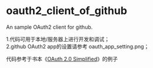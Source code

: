 # oauth2_client_of_github
An sample OAuth2 client for github.

1.代码可用于本地/服务器上进行开发和调试；  
2.github OAuth2 app的设置请参考 oauth_app_setting.png；

代码参考于书本《[OAuth 2.0 Simplified](https://oauth2simplified.com)》的例子
